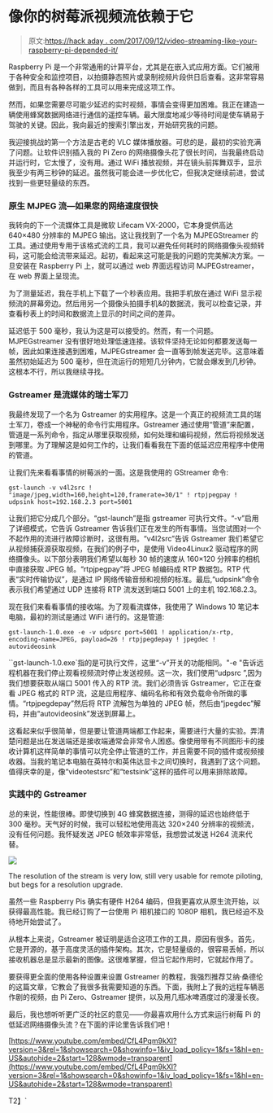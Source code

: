 # 像你的树莓派视频流依赖于它

> 原文:[https://hack aday . com/2017/09/12/video-streaming-like-your-raspberry-pi-depended-it/](https://hackaday.com/2017/09/12/video-streaming-like-your-raspberry-pi-depended-on-it/)

Raspberry Pi 是一个非常通用的计算平台，尤其是在嵌入式应用方面。它们被用于各种安全和监控项目，以拍摄静态照片或录制视频片段供日后查看。这非常容易做到，而且有各种各样的工具可以用来完成这项工作。

然而，如果您需要尽可能少延迟的实时视频，事情会变得更加困难。我正在建造一辆使用蜂窝数据网络进行通信的遥控车辆。最大限度地减少等待时间是使车辆易于驾驶的关键。因此，我向最近的搜索引擎出发，开始研究我的问题。

我迎接挑战的第一个方法是古老的 VLC 媒体播放器。可悲的是，最初的实验充满了问题。让软件识别插入我的 Pi Zero 的网络摄像头花了很长时间，当我最终启动并运行时，它太慢了，没有用。通过 WiFi 播放视频，并在镜头前挥舞双手，显示我至少有两三秒钟的延迟。虽然我可能会进一步优化它，但我决定继续前进，尝试找到一些更轻量级的东西。

### 原生 MJPEG 流—如果您的网络速度很快

我转向的下一个流媒体工具是微软 Lifecam VX-2000，它本身提供高达 640×480 分辨率的 MJPEG 输出。这让我找到了一个名为 MJPEGStreamer 的工具。通过使用专用于该格式流的工具，我可以避免任何耗时的网络摄像头视频转码，这可能会给流带来延迟。起初，看起来这可能是我的问题的完美解决方案。一旦安装在 Raspberry Pi 上，就可以通过 web 界面远程访问 MJPEGstreamer，在 web 界面上呈现流。

为了测量延迟，我在手机上下载了一个秒表应用。我把手机放在通过 WiFi 显示视频流的屏幕旁边。然后用另一个摄像头拍摄手机&的数据流，我可以检查记录，并查看秒表上的时间和数据流上显示的时间之间的差异。

延迟低于 500 毫秒，我认为这是可以接受的。然而，有一个问题。MJPEGstreamer 没有很好地处理低速连接。该软件坚持无论如何都要发送每一帧，因此如果连接遇到困难，MJPEGstreamer 会一直等到帧发送完毕。这意味着虽然初始延迟为 500 毫秒，但在流运行的短短几分钟内，它就会爆发到几秒钟。这根本不行，所以我继续寻找。

### Gstreamer 是流媒体的瑞士军刀

我最终发现了一个名为 Gstreamer 的实用程序。这是一个真正的视频流工具的瑞士军刀，卷成一个神秘的命令行实用程序。Gstreamer 通过使用“管道”来配置，管道是一系列命令，指定从哪里获取视频，如何处理和编码视频，然后将视频发送到哪里。为了理解这是如何工作的，让我们看看我在下面的低延迟应用程序中使用的管道。

让我们先来看看事情的树莓派的一面。这是我使用的 GStreamer 命令:

```
gst-launch -v v4l2src ! "image/jpeg,width=160,height=120,framerate=30/1" ! rtpjpegpay ! udpsink host=192.168.2.3 port=5001
```

让我们把它分成几个部分。“gst-launch”是指 gstreamer 可执行文件。“-v”启用了详细模式，它告诉 Gstreamer 告诉我们正在发生的所有事情。当您试图对一个不起作用的流进行故障诊断时，这很有用。“v4l2src”告诉 Gstreamer 我们希望它从视频捕获源获取视频，在我们的例子中，是使用 Video4Linux2 驱动程序的网络摄像头。以下部分表明我们希望以每秒 30 帧的速度从 160×120 分辨率的相机中直接获取 JPEG 帧。“rtpjpegpay”将 JPEG 帧编码成 RTP 数据包。RTP 代表“实时传输协议”，是通过 IP 网络传输音频和视频的标准。最后,“udpsink”命令表示我们希望通过 UDP 连接将 RTP 流发送到端口 5001 上的主机 192.168.2.3。

现在我们来看看事情的接收端。为了观看流媒体，我使用了 Windows 10 笔记本电脑，最初的测试是通过 WiFi 进行的。这是管道:

```
gst-launch-1.0.exe -e -v udpsrc port=5001 ! application/x-rtp, encoding-name=JPEG, payload=26 ! rtpjpegdepay ! jpegdec ! autovideosink
```

 ``gst-launch-1.0.exe`指的是可执行文件，这里“-v”开关的功能相同。"-e "告诉远程机器在我们停止观看视频流时停止发送视频。这一次，我们使用“udpsrc ”,因为我们想要获取从端口 5001 传入的 RTP 流。我们必须告诉 Gstreamer，它正在查看 JPEG 格式的 RTP 流，这是应用程序、编码名称和有效负载命令所做的事情。“rtpjpegdepay”然后将 RTP 流解包为单独的 JPEG 帧，然后由“jpegdec”解码，并由“autovideosink”发送到屏幕上。

这看起来似乎很简单，但是要让管道两端都工作起来，需要进行大量的实验。弄清楚问题是出在发送端还是接收端通常会非常令人困惑。像使用带有不同图形卡的接收计算机这样简单的事情可以完全停止管道的工作，并且需要不同的插件或视频接收器。当我的笔记本电脑在英特尔和英伟达显卡之间切换时，我遇到了这个问题。值得庆幸的是，像“videotestsrc”和“testsink”这样的插件可以用来排除故障。

### 实践中的 Gstreamer

总的来说，性能很棒。即使切换到 4G 蜂窝数据连接，测得的延迟也始终低于 300 毫秒。天气好的时候，我可以轻松地使用高达 320×240 分辨率的视频流，没有任何问题。我怀疑发送 JPEG 帧效率非常低，我想尝试发送 H264 流来代替。

![](../Images/baf6a79d777c1fcdf53d8d4d18091619.png)

The resolution of the stream is very low, still very usable for remote piloting, but begs for a resolution upgrade.

虽然一些 Raspberry Pis 确实有硬件 H264 编码，但我更喜欢从原生流开始，以获得最高性能。我已经订购了一台使用 Pi 相机接口的 1080P 相机，我已经迫不及待地开始尝试了。

从根本上来说，Gstreamer 被证明是适合这项工作的工具，原因有很多。首先，它是开源的，基于高度灵活的插件架构。其次，它是轻量级的，很容易丢帧，所以接收机器总是显示最新的图像。这很难掌握，但当它起作用时，它就起作用了。

要获得更全面的使用各种设置来设置 Gstreamer 的教程，我强烈推荐艾纳·桑德伦的这篇文章，它教会了我很多我需要知道的东西。下面，我附上了我的远程车辆恶作剧的视频，由 Pi Zero、Gstreamer 提供，以及用几瓶冰啤酒度过的漫漫长夜。

最后，我也想听听更广泛的社区的意见——你最喜欢用什么方式来运行树莓 Pi 的低延迟网络摄像头流？在下面的评论里告诉我们吧！

 [https://www.youtube.com/embed/CfL4Pqm9kXI?version=3&rel=1&showsearch=0&showinfo=1&iv_load_policy=1&fs=1&hl=en-US&autohide=2&start=128&wmode=transparent](https://www.youtube.com/embed/CfL4Pqm9kXI?version=3&rel=1&showsearch=0&showinfo=1&iv_load_policy=1&fs=1&hl=en-US&autohide=2&start=128&wmode=transparent)

T2】`